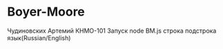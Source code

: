# Boyer-Moore
Чудиновских Артемий КНМО-101
Запуск node BM.js строка подстрока язык(Russian/English)

